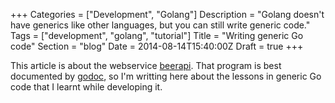 +++
Categories = ["Development", "Golang"]
Description = "Golang doesn't have generics like other languages, but you can still write generic code."
Tags = ["development", "golang", "tutorial"]
Title = "Writing generic Go code"
Section = "blog"
Date = 2014-08-14T15:40:00Z
Draft = true
+++

This article is about the webservice [beerapi](https://github.com/baruchlubinsky/beerapi). That program is best documented by [godoc](http://godoc.org/github.com/baruchlubinsky/beerapi/api), so I'm writting here about the lessons in generic Go code that I learnt while developing it.